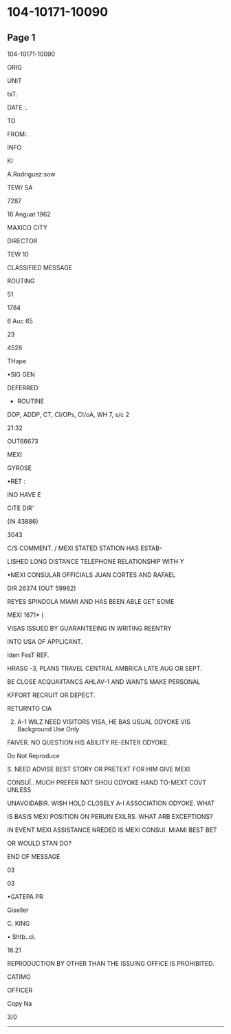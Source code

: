 # 104-10171-10090

## Page 1

104-10171-10090

ORIG

UNIT

txT.

DATE :.

TO

FROM:.

INFO

KI

A.Rodriguez:sow

TEW/ SA

7287

16 Anguat 1962

MAXICO CITY

DIRECTOR

TEW 10

CLASSIFIED MESSAGE

ROUTING

51

1784

6 Auc 65

23

4528

THape

•SIG GEN

DEFERRED:

* ROUTINE

DOP, ADDP, CT, CI/OPs, CI/oA, WH 7, s/c 2

21:32

OUT66673

MEXI

GYROSE

•RET :

INO HAVE E

CiTE DIR'

(IN 43886)

3043

C/S COMMENT. / MEXI STATED STATION HAS ESTAB-

LISHED LONG DISTANCE TELEPHONE RELATIONSHIP WITH Y

•MEXI CONSULAR OFFICIALS JUAN CORTES AND RAFAEL

DIR 26374 (OUT 59962)

REYES SPINDOLA MIAMI AND HAS BEEN ABLE GET SOME

MEXI 1671* (

VISAS ISSUED BY GUARANTEEING IN WRITING REENTRY

INTO USA OF APPLICANT.

Iden FesT REF.

HRASG -3, PLANS TRAVEL CENTRAL AMBRICA LATE AUG OR SEPT.

BE CLOSE ACQUAIITANCS AHLAV-1 AND WANTS MAKE PERSONAL

KFFORT RECRUIT OR DEPECT.

RETURNTO CIA

2. A-1 WILZ NEED VISITORS VISA, HE BAS USUAL ODYOKE VIS Background Use Only

FAIVER. NO QUESTION HIS ABILITY RE-ENTER ODYOKE.

Do Not Reproduce

S. NEED ADVISE BEST STORY OR PRETEXT FOR HIM GIVE MEXI

CONSUÏ.. MUCH PREFER NOT SHOU ODYOKE HAND TO-MEXT COVT UNLESS

UNAVOIDABIR. WISH HOLD CLOSELY A-I ASSOCIATION ODYOKE. WHAT

IS BASIS MEXI POSITION ON PERUIN EXILRS. WHAT ARB EXCEPTIONS?

IN EVENT MEXI ASSISTANCE NREDED IS MEXI CONSUI. MIAMI BEST BET

OR WOULD STAN DO?

END OF MESSAGE

03

03

•GATEPA PR

Giseller

C. KING

• Shtb..ci.

16.21

REPRODUCTION BY OTHER THAN THE ISSUING OFFICE IS PROHIBITED.

CATIMO

OFFICER

Copy Na

3/0

---

